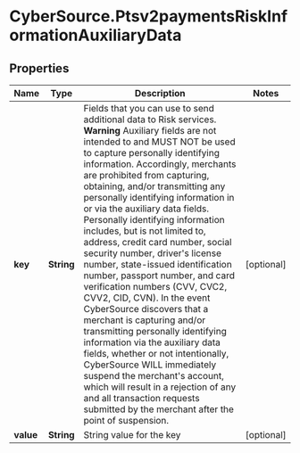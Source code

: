 # CyberSource.Ptsv2paymentsRiskInformationAuxiliaryData

## Properties
Name | Type | Description | Notes
------------ | ------------- | ------------- | -------------
**key** | **String** | Fields that you can use to send additional data to Risk services. **Warning** Auxiliary fields are not intended to and MUST NOT be used to capture personally identifying information. Accordingly, merchants are prohibited from capturing, obtaining, and/or transmitting any personally identifying information in or via the auxiliary data fields. Personally identifying information includes, but is not limited to, address, credit card number, social security number, driver&#39;s license number, state-issued identification number, passport number, and card verification numbers (CVV, CVC2, CVV2, CID, CVN). In the event CyberSource discovers that a merchant is capturing and/or transmitting personally identifying information via the auxiliary data fields, whether or not intentionally, CyberSource WILL immediately suspend the merchant&#39;s account, which will result in a rejection of any and all transaction requests submitted by the merchant after the point of suspension.  | [optional] 
**value** | **String** | String value for the key | [optional] 


